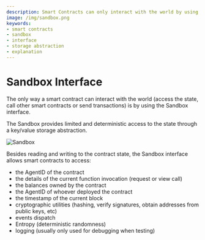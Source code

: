 ```yaml
---
description: Smart Contracts can only interact with the world by using the Sandbox interface which provides limited and deterministic access to the state through a key/value storage abstraction.
image: /img/sandbox.png
keywords:
- smart contracts
- sandbox
- interface
- storage abstraction
- explanation
---
```


# Sandbox Interface

The only way a smart contract can interact with the world (access the state, call other smart contracts or send transactions) is by using the Sandbox interface.

The Sandbox provides limited and deterministic access to the state through a key/value storage abstraction.

![Sandbox](img/sandbox.png)

Besides reading and writing to the contract state, the Sandbox interface allows smart contracts to access:

- the AgentID of the contract
- the details of the current function invocation (request or view call)
- the balances owned by the contract
- the AgentID of whoever deployed the contract
- the timestamp of the current block
- cryptographic utilities (hashing, verify signatures, obtain addresses from public keys, etc)
- events dispatch
- Entropy (deterministic randomness)
- logging (usually only used for debugging when testing)
